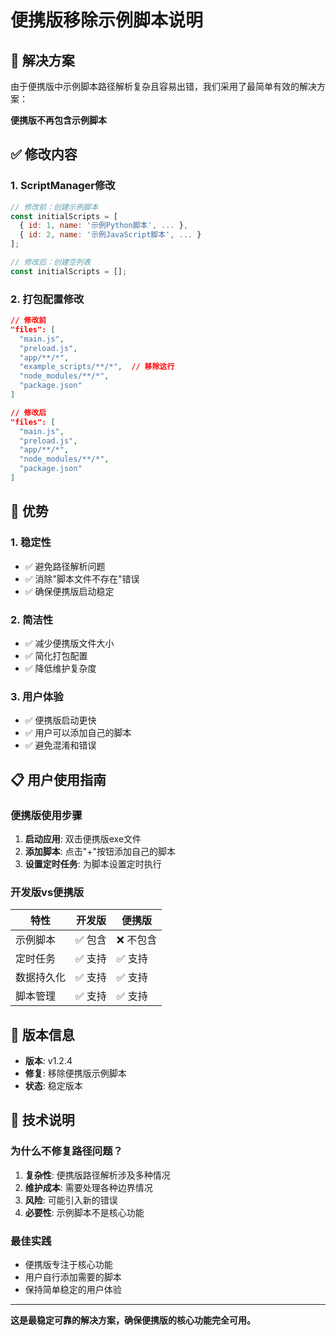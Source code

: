 # 便携版移除示例脚本说明

## 🎯 解决方案

由于便携版中示例脚本路径解析复杂且容易出错，我们采用了最简单有效的解决方案：

**便携版不再包含示例脚本**

## ✅ 修改内容

### 1. ScriptManager修改
```javascript
// 修改前：创建示例脚本
const initialScripts = [
  { id: 1, name: '示例Python脚本', ... },
  { id: 2, name: '示例JavaScript脚本', ... }
];

// 修改后：创建空列表
const initialScripts = [];
```

### 2. 打包配置修改
```json
// 修改前
"files": [
  "main.js",
  "preload.js", 
  "app/**/*",
  "example_scripts/**/*",  // 移除这行
  "node_modules/**/*",
  "package.json"
]

// 修改后
"files": [
  "main.js",
  "preload.js",
  "app/**/*", 
  "node_modules/**/*",
  "package.json"
]
```

## 🎯 优势

### 1. 稳定性
- ✅ 避免路径解析问题
- ✅ 消除"脚本文件不存在"错误
- ✅ 确保便携版启动稳定

### 2. 简洁性
- ✅ 减少便携版文件大小
- ✅ 简化打包配置
- ✅ 降低维护复杂度

### 3. 用户体验
- ✅ 便携版启动更快
- ✅ 用户可以添加自己的脚本
- ✅ 避免混淆和错误

## 📋 用户使用指南

### 便携版使用步骤
1. **启动应用**: 双击便携版exe文件
2. **添加脚本**: 点击"+"按钮添加自己的脚本
3. **设置定时任务**: 为脚本设置定时执行

### 开发版vs便携版
| 特性 | 开发版 | 便携版 |
|------|--------|--------|
| 示例脚本 | ✅ 包含 | ❌ 不包含 |
| 定时任务 | ✅ 支持 | ✅ 支持 |
| 数据持久化 | ✅ 支持 | ✅ 支持 |
| 脚本管理 | ✅ 支持 | ✅ 支持 |

## 🔄 版本信息

- **版本**: v1.2.4
- **修复**: 移除便携版示例脚本
- **状态**: 稳定版本

## 📝 技术说明

### 为什么不修复路径问题？
1. **复杂性**: 便携版路径解析涉及多种情况
2. **维护成本**: 需要处理各种边界情况
3. **风险**: 可能引入新的错误
4. **必要性**: 示例脚本不是核心功能

### 最佳实践
- 便携版专注于核心功能
- 用户自行添加需要的脚本
- 保持简单稳定的用户体验

---

**这是最稳定可靠的解决方案，确保便携版的核心功能完全可用。**
